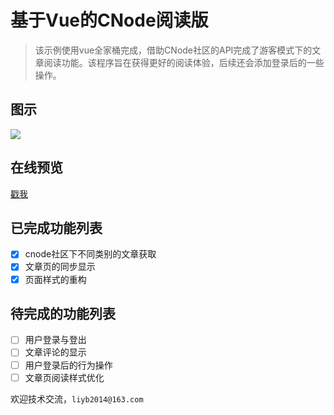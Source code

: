 # 基于Vue的CNode阅读版
> 该示例使用vue全家桶完成，借助CNode社区的API完成了游客模式下的文章阅读功能。该程序旨在获得更好的阅读体验，后续还会添加登录后的一些操作。

## 图示

![](http://oe7c74ud3.bkt.clouddn.com/vue_cnode.png)

## 在线预览

[戳我](https://monster1935.github.io/vue-cnode/#/)

## 已完成功能列表

- [x] cnode社区下不同类别的文章获取
- [x] 文章页的同步显示
- [x] 页面样式的重构

## 待完成的功能列表

- [ ] 用户登录与登出
- [ ] 文章评论的显示
- [ ] 用户登录后的行为操作
- [ ] 文章页阅读样式优化

欢迎技术交流，`liyb2014@163.com`
